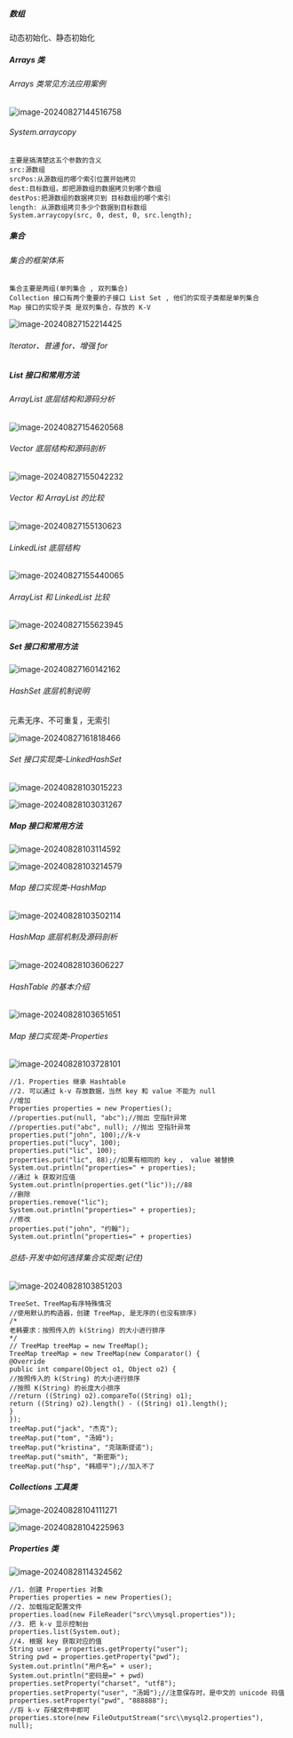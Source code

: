 ##### 数组

动态初始化、静态初始化

##### Arrays 类

###### Arrays 类常见方法应用案例

![image-20240827144516758](./images/image-20240827144516758.png)

###### System.arraycopy

```
主要是搞清楚这五个参数的含义
src:源数组
srcPos:从源数组的哪个索引位置开始拷贝
dest:目标数组，即把源数组的数据拷贝到哪个数组
destPos:把源数组的数据拷贝到 目标数组的哪个索引
length: 从源数组拷贝多少个数据到目标数组
System.arraycopy(src, 0, dest, 0, src.length);
```

##### 集合

###### 集合的框架体系

```
集合主要是两组(单列集合 , 双列集合)
Collection 接口有两个重要的子接口 List Set , 他们的实现子类都是单列集合
Map 接口的实现子类 是双列集合，存放的 K-V
```

![image-20240827152214425](./images/image-20240827152214425.png)

###### Iterator、普通 for、增强 for

##### List 接口和常用方法

###### ArrayList 底层结构和源码分析

![image-20240827154620568](./images/image-20240827154620568.png)

###### Vector 底层结构和源码剖析

![image-20240827155042232](./images/image-20240827155042232.png)

###### Vector 和 ArrayList 的比较

![image-20240827155130623](./images/image-20240827155130623.png)

###### LinkedList 底层结构

![image-20240827155440065](./images/image-20240827155440065.png)

###### ArrayList 和 LinkedList 比较

![image-20240827155623945](./images/image-20240827155623945.png)

##### Set 接口和常用方法

![image-20240827160142162](./images/image-20240827160142162.png)

###### HashSet 底层机制说明

元素无序、不可重复，无索引

![image-20240827161818466](./images/image-20240827161818466.png)

###### Set 接口实现类-LinkedHashSet

![image-20240828103015223](./images/image-20240828103015223.png)

![image-20240828103031267](./images/image-20240828103031267.png)

##### Map 接口和常用方法

![image-20240828103114592](./images/image-20240828103114592.png)

![image-20240828103214579](./images/image-20240828103214579.png)

###### Map 接口实现类-HashMap

![image-20240828103502114](./images/image-20240828103502114.png)

###### HashMap 底层机制及源码剖析

![image-20240828103606227](./images/image-20240828103606227.png)

###### HashTable 的基本介绍

![image-20240828103651651](./images/image-20240828103651651.png)

###### Map 接口实现类-Properties

![image-20240828103728101](./images/image-20240828103728101.png)

```
//1. Properties 继承 Hashtable
//2. 可以通过 k-v 存放数据，当然 key 和 value 不能为 null
//增加
Properties properties = new Properties();
//properties.put(null, "abc");//抛出 空指针异常
//properties.put("abc", null); //抛出 空指针异常
properties.put("john", 100);//k-v
properties.put("lucy", 100);
properties.put("lic", 100);
properties.put("lic", 88);//如果有相同的 key ， value 被替换
System.out.println("properties=" + properties);
//通过 k 获取对应值
System.out.println(properties.get("lic"));//88
//删除
properties.remove("lic");
System.out.println("properties=" + properties);
//修改
properties.put("john", "约翰");
System.out.println("properties=" + properties)
```

###### 总结-开发中如何选择集合实现类(记住)

![image-20240828103851203](./images/image-20240828103851203.png)

```
TreeSet、TreeMap有序特殊情况
//使用默认的构造器，创建 TreeMap, 是无序的(也没有排序)
/*
老韩要求：按照传入的 k(String) 的大小进行排序
*/
// TreeMap treeMap = new TreeMap();
TreeMap treeMap = new TreeMap(new Comparator() {
@Override
public int compare(Object o1, Object o2) {
//按照传入的 k(String) 的大小进行排序
//按照 K(String) 的长度大小排序
//return ((String) o2).compareTo((String) o1);
return ((String) o2).length() - ((String) o1).length();
}
});
treeMap.put("jack", "杰克");
treeMap.put("tom", "汤姆");
treeMap.put("kristina", "克瑞斯提诺");
treeMap.put("smith", "斯密斯");
treeMap.put("hsp", "韩顺平");//加入不了
```

##### Collections 工具类

![image-20240828104111271](./images/image-20240828104111271.png)

![image-20240828104225963](./images/image-20240828104225963.png)

##### Properties 类

![image-20240828114324562](./images/image-20240828114324562.png)

```
//1. 创建 Properties 对象
Properties properties = new Properties();
//2. 加载指定配置文件
properties.load(new FileReader("src\\mysql.properties"));
//3. 把 k-v 显示控制台
properties.list(System.out);
//4. 根据 key 获取对应的值
String user = properties.getProperty("user");
String pwd = properties.getProperty("pwd");
System.out.println("用户名=" + user);
System.out.println("密码是=" + pwd)
properties.setProperty("charset", "utf8");
properties.setProperty("user", "汤姆");//注意保存时，是中文的 unicode 码值
properties.setProperty("pwd", "888888");
//将 k-v 存储文件中即可
properties.store(new FileOutputStream("src\\mysql2.properties"), null);
```
